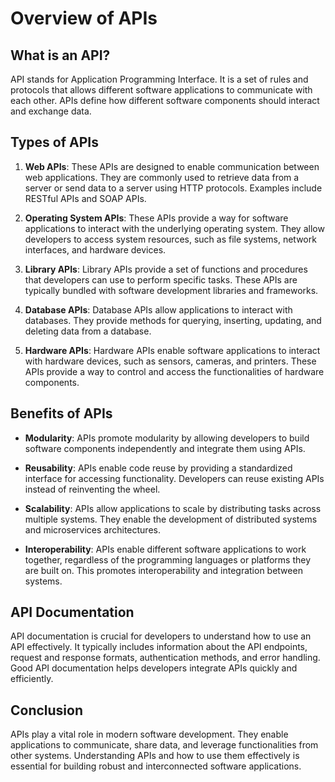 # Overview of APIs

## What is an API?

API stands for Application Programming Interface. It is a set of rules and protocols that allows different software applications to communicate with each other. APIs define how different software components should interact and exchange data.

## Types of APIs

1. **Web APIs**: These APIs are designed to enable communication between web applications. They are commonly used to retrieve data from a server or send data to a server using HTTP protocols. Examples include RESTful APIs and SOAP APIs.

2. **Operating System APIs**: These APIs provide a way for software applications to interact with the underlying operating system. They allow developers to access system resources, such as file systems, network interfaces, and hardware devices.

3. **Library APIs**: Library APIs provide a set of functions and procedures that developers can use to perform specific tasks. These APIs are typically bundled with software development libraries and frameworks.

4. **Database APIs**: Database APIs allow applications to interact with databases. They provide methods for querying, inserting, updating, and deleting data from a database.

5. **Hardware APIs**: Hardware APIs enable software applications to interact with hardware devices, such as sensors, cameras, and printers. These APIs provide a way to control and access the functionalities of hardware components.

## Benefits of APIs

- **Modularity**: APIs promote modularity by allowing developers to build software components independently and integrate them using APIs.

- **Reusability**: APIs enable code reuse by providing a standardized interface for accessing functionality. Developers can reuse existing APIs instead of reinventing the wheel.

- **Scalability**: APIs allow applications to scale by distributing tasks across multiple systems. They enable the development of distributed systems and microservices architectures.

- **Interoperability**: APIs enable different software applications to work together, regardless of the programming languages or platforms they are built on. This promotes interoperability and integration between systems.

## API Documentation

API documentation is crucial for developers to understand how to use an API effectively. It typically includes information about the API endpoints, request and response formats, authentication methods, and error handling. Good API documentation helps developers integrate APIs quickly and efficiently.

## Conclusion

APIs play a vital role in modern software development. They enable applications to communicate, share data, and leverage functionalities from other systems. Understanding APIs and how to use them effectively is essential for building robust and interconnected software applications.
